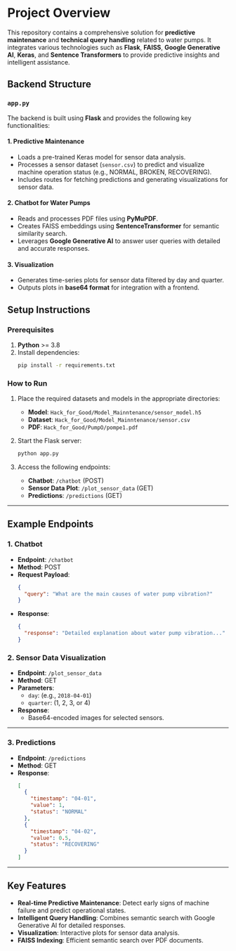 # Project Overview

This repository contains a comprehensive solution for **predictive maintenance** and **technical query handling** related to water pumps. It integrates various technologies such as **Flask**, **FAISS**, **Google Generative AI**, **Keras**, and **Sentence Transformers** to provide predictive insights and intelligent assistance.

## Backend Structure

### `app.py`

The backend is built using **Flask** and provides the following key functionalities:

#### 1. **Predictive Maintenance**
- Loads a pre-trained Keras model for sensor data analysis.
- Processes a sensor dataset (`sensor.csv`) to predict and visualize machine operation status (e.g., NORMAL, BROKEN, RECOVERING).
- Includes routes for fetching predictions and generating visualizations for sensor data.

#### 2. **Chatbot for Water Pumps**
- Reads and processes PDF files using **PyMuPDF**.
- Creates FAISS embeddings using **SentenceTransformer** for semantic similarity search.
- Leverages **Google Generative AI** to answer user queries with detailed and accurate responses.

#### 3. **Visualization**
- Generates time-series plots for sensor data filtered by day and quarter.
- Outputs plots in **base64 format** for integration with a frontend.




## Setup Instructions

### Prerequisites
1. **Python** >= 3.8
2. Install dependencies:
   ```bash
   pip install -r requirements.txt
   ```

### How to Run
1. Place the required datasets and models in the appropriate directories:
   - **Model**: `Hack_for_Good/Model_Mainntenance/sensor_model.h5`
   - **Dataset**: `Hack_for_Good/Model_Mainntenance/sensor.csv`
   - **PDF**: `Hack_for_Good/PumpO/pompe1.pdf`

2. Start the Flask server:
   ```bash
   python app.py
   ```

3. Access the following endpoints:
   - **Chatbot**: `/chatbot` (POST)
   - **Sensor Data Plot**: `/plot_sensor_data` (GET)
   - **Predictions**: `/predictions` (GET)

---

## Example Endpoints

### 1. Chatbot
- **Endpoint**: `/chatbot`
- **Method**: POST
- **Request Payload**:
  ```json
  {
    "query": "What are the main causes of water pump vibration?"
  }
  ```
- **Response**:
  ```json
  {
    "response": "Detailed explanation about water pump vibration..."
  }
  ```

### 2. Sensor Data Visualization
- **Endpoint**: `/plot_sensor_data`
- **Method**: GET
- **Parameters**:
  - `day`: (e.g., `2018-04-01`)
  - `quarter`: (1, 2, 3, or 4)
- **Response**:
  - Base64-encoded images for selected sensors.

---

### 3. Predictions
- **Endpoint**: `/predictions`
- **Method**: GET
- **Response**:
  ```json
  [
    {
      "timestamp": "04-01",
      "value": 1,
      "status": "NORMAL"
    },
    {
      "timestamp": "04-02",
      "value": 0.5,
      "status": "RECOVERING"
    }
  ]
  ```

---

## Key Features

- **Real-time Predictive Maintenance**: Detect early signs of machine failure and predict operational states.
- **Intelligent Query Handling**: Combines semantic search with Google Generative AI for detailed responses.
- **Visualization**: Interactive plots for sensor data analysis.
- **FAISS Indexing**: Efficient semantic search over PDF documents.

